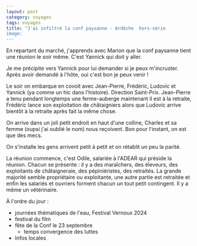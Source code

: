 ```yaml
---
layout: post 
category: voyages
tags: voyages
title: "J'ai infiltré la conf paysanne - Ardèche  hors-série
image: 
---
```


En repartant du marché, j'apprends avec Marion que la conf paysanne tient une réunion le soir même. C'est Yannick qui doit y aller. 

Je me précipite vers Yannick pour lui demander si je peux m'incruster. Après avoir demandé à l'hôte, oui c'est bon je peux venir ! 

Le soir on embarque en covoit avec Jean-Pierre, Frédéric, Ludovic et Yannick (ya comme un hic dans l'histoire). Direction Saint-Prix. 
Jean-Pierre a tenu pendant longtemps une ferme-auberge maintenant il est à la retraite, Frédéric lance son exploitation de châtaigniers alors que Ludovic arrive bientôt à la retraite après fait la même chose. 

On arrive dans un joli petit endroit en haut d'une colline, Charles et sa femme (oupsi j'ai oublié le nom) nous reçoivent. Bon pour l'instant, on est que des mecs. 

On s'installe les gens arrivent petit à petit et on rétablit un peu la parité. 

La réunion commence, c'est Odile, salariée à l'ADEAR qui préside la réunion. Chacun se présente : il y a des maraîchers, des éleveurs, des exploitants de châtaigneraie, des pépiniéristes, des retraités. 
La grande majorité semble propriétaire ou exploitante, une autre partie est retraitée et enfin les salariés et ouvriers forment chacun un tout petit contingent. Il y a même un vétérinaire. 

À l'ordre du jour : 
- journées thématiques de l'eau, Festival Vernoux 2024
- festival du film
- fête de la Conf le 23 septembre
	- temps convergence des luttes
- Infos locales

